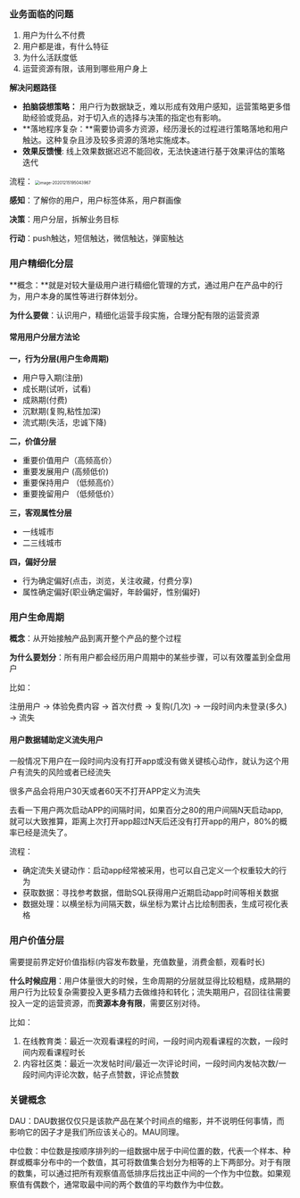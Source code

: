 ### 业务面临的问题

1. 用户为什么不付费
2. 用户都是谁，有什么特征
3. 为什么活跃度低
4. 运营资源有限，该用到哪些用户身上

**解决问题路径**

- **拍脑袋想策略：** 用户行为数据缺乏，难以形成有效用户感知，运营策略更多借助经验或竞品，对于切入点的选择与决策的指定也有影响。
- **落地程序复杂：**需要协调多方资源，经历漫长的过程进行策略落地和用户触达。这种复杂且涉及较多资源的落地实施成本。
- **效果反馈慢**: 线上效果数据迟迟不能回收，无法快速进行基于效果评估的策略迭代

流程：  <img src="https://tva1.sinaimg.cn/large/0081Kckwgy1glotew8nq2j30kc0let9v.jpg" alt="image-20201215195043967" style="zoom:50%;" />

**感知**：了解你的用户，用户标签体系，用户群画像

**决策**：用户分层，拆解业务目标

**行动**：push触达，短信触达，微信触达，弹窗触达



### 用户精细化分层

**概念：**就是对较大量级用户进行精细化管理的方式，通过用户在产品中的行为，用户本身的属性等进行群体划分。

**为什么要做**：认识用户，精细化运营手段实施，合理分配有限的运营资源



#### 常用用户分层方法论

**一，行为分层(用户生命周期)**

- 用户导入期(注册)
- 成长期(试听，试看)
- 成熟期(付费)
- 沉默期(复购,粘性加深)
- 流式期(失活，忠诚下降)

**二，价值分层**

- 重要价值用户（高频高价）
- 重要发展用户  (高频低价)
- 重要保持用户 （低频高价）
- 重要挽留用户  （低频低价）

**三，客观属性分层**

- 一线城市
- 二三线城市

**四，偏好分层**

- 行为确定偏好(点击，浏览，关注收藏，付费分享)
- 属性确定偏好(职业确定偏好，年龄偏好，性别偏好)

### 用户生命周期

**概念**：从开始接触产品到离开整个产品的整个过程

**为什么要划分**：所有用户都会经历用户周期中的某些步骤，可以有效覆盖到全盘用户

比如：

注册用户 -> 体验免费内容 -> 首次付费 -> 复购(几次)  -> 一段时间内未登录(多久) -> 流失

#### 用户数据辅助定义流失用户

一般情况下用户在一段时间内没有打开app或没有做关键核心动作，就认为这个用户有流失的风险或者已经流失

很多产品会将用户30天或者60天不打开APP定义为流失

去看一下用户两次启动APP的间隔时间，如果百分之80的用户间隔N天启动app,就可以大致推算，距离上次打开app超过N天后还没有打开app的用户，80%的概率已经是流失了。

流程：

- 确定流失关键动作：启动app经常被采用，也可以自己定义一个权重较大的行为
- 获取数据：寻找参考数据，借助SQL获得用户近期启动app时间等相关数据
- 数据处理：以横坐标为间隔天数，纵坐标为累计占比绘制图表，生成可视化表格



### 用户价值分层

需要提前界定好价值指标(内容发布数量，充值数量，消费金额，观看时长)

**什么时候应用**：用户体量很大的时候，生命周期的分层就显得比较粗糙，成熟期的用户行为比较复杂需要投入更多精力去做维持和转化；流失期用户，召回往往需要投入一定的运营资源，而**资源本身有限**，需要区别对待。

比如：

1. 在线教育类：最近一次观看课程的时间，一段时间内观看课程的次数，一段时间内观看课程时长
2. 内容社区类：最近一次发帖时间/最近一次评论时间，一段时间内发帖次数/一段时间内评论次数，帖子点赞数，评论点赞数



### 关键概念

DAU：DAU数据仅仅只是该款产品在某个时间点的缩影，并不说明任何事情，而影响它的因子才是我们所应该关心的。MAU同理。

中位数：中位数是按顺序排列的一组数据中居于中间位置的数，代表一个样本、种群或概率分布中的一个数值，其可将数值集合划分为相等的上下两部分。对于有限的数集，可以通过把所有观察值高低排序后找出正中间的一个作为中位数。如果观察值有偶数个，通常取最中间的两个数值的平均数作为中位数。








































































